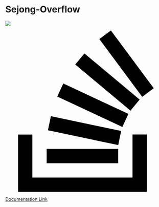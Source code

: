 # Sejong-Overflow

<a href="https://sejong-overflow.readthedocs.io/en/latest/"><img src="https://img.shields.io/badge/Firebase-FFCA28?style=flat-square&logo=firebase&logoColor=white"/></a>

<svg role="img" viewBox="0 0 24 24" xmlns="http://www.w3.org/2000/svg"><title>Stack Overflow</title><path d="M15.725 0l-1.72 1.277 6.39 8.588 1.716-1.277L15.725 0zm-3.94 3.418l-1.369 1.644 8.225 6.85 1.369-1.644-8.225-6.85zm-3.15 4.465l-.905 1.94 9.702 4.517.904-1.94-9.701-4.517zm-1.85 4.86l-.44 2.093 10.473 2.201.44-2.092-10.473-2.203zM1.89 15.47V24h19.19v-8.53h-2.133v6.397H4.021v-6.396H1.89zm4.265 2.133v2.13h10.66v-2.13H6.154Z"/></svg>


[Documentation Link](https://sejong-overflow.readthedocs.io/en/latest/)
